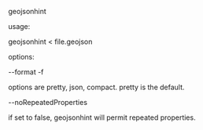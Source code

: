geojsonhint

usage:

  geojsonhint < file.geojson

options:

--format -f

  options are pretty, json, compact. pretty is the default.

--noRepeatedProperties

  if set to false, geojsonhint will permit repeated properties.
